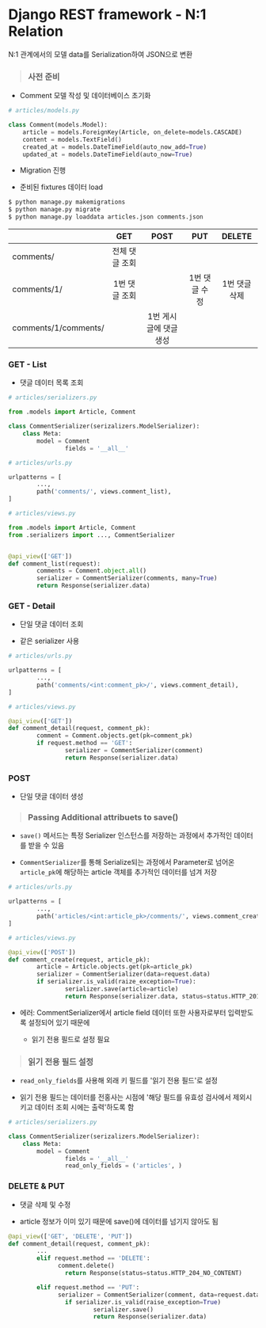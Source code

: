 # Django REST framework - N:1 Relation

N:1 관계에서의 모델 data를 Serialization하여 JSON으로 변환

> ### 사전 준비

- Comment 모델 작성 및 데이터베이스 초기화

```python
# articles/models.py

class Comment(models.Model):
    article = models.ForeignKey(Article, on_delete=models.CASCADE)
    content = models.TextField()
    created_at = models.DateTimeField(auto_now_add=True)
    updated_at = models.DateTimeField(auto_now=True)
```

- Migration 진행

- 준비된 fixtures 데이터 load

```bash
$ python manage.py makemigrations
$ python manage.py migrate
$ python manage.py loaddata articles.json comments.json
```

|             | GET     | POST | PUT     | DELETE  |
| ----------- | :-------: | :----: | :-------: | :-------: |
| comments/   | 전체 댓글 조회 |  |  |  |
| comments/1/ | 1번 댓글 조회 |  | 1번 댓글 수정 | 1번 댓글 삭제 |
| comments/1/comments/ |  | 1번 게시글에 댓글 생성 |  |  |

### GET - List

- 댓글 데이터 목록 조회

```python
# articles/serializers.py

from .models import Article, Comment

class CommentSerializer(serizalizers.ModelSerializer):
    class Meta:
        model = Comment
				fields = '__all__'

# articles/urls.py

urlpatterns = [
		...,
		path('comments/', views.comment_list),
]

# articles/views.py

from .models import Article, Comment
from .serializers import ..., CommentSerializer


@api_view(['GET'])
def comment_list(request):
		comments = Comment.object.all()
		serializer = CommentSerializer(comments, many=True)
		return Response(serializer.data)
```

### GET - Detail

- 단일 댓글 데이터 조회

- 같은 serializer 사용

```python
# articles/urls.py

urlpatterns = [
		...,
		path('comments/<int:comment_pk>/', views.comment_detail),
]

# articles/views.py

@api_view(['GET'])
def comment_detail(request, comment_pk):
		comment = Comment.objects.get(pk=comment_pk)
		if request.method == 'GET':
				serializer = CommentSerializer(comment)
				return Response(serializer.data)
```

### POST

- 단일 댓글 데이터 생성

> ### Passing Additional attribuets to save()

- `save()` 메서드는 특정 Serializer 인스턴스를 저장하는 과정에서 추가적인 데이터를 받을 수 있음

- `CommentSerializer`를 통해 Serialize되는 과정에서 Parameter로 넘어온 `article_pk`에 해당하는 article 객체를 추가적인 데이터를 넘겨 저장

```python
# articles/urls.py

urlpatterns = [
		...,
		path('articles/<int:article_pk>/comments/', views.comment_create),
]

# articles/views.py

@api_view(['POST'])
def comment_create(request, article_pk):
		article = Article.objects.get(pk=article_pk)
		serializer = CommentSerializer(data=request.data)
		if serializer.is_valid(raize_exception=True):
				serializer.save(article=article)
				return Response(serializer.data, status=status.HTTP_201_CREATED)
```

- 에러: CommentSerializer에서 article field 데이터 또한 사용자로부터 입력받도록 설정되어 있기 때문에

	- 읽기 전용 필드로 설정 필요

> ### 읽기 전용 필드 설정

- `read_only_fields`를 사용해 외래 키 필드를 '읽기 전용 필드'로 설정

- 읽기 전용 필드는 데이터를 전홍사는 시점에 '해당 필드를 유효성 검사에서 제외시키고 데이터 조회 시에는 출력'하도록 함

```python
# articles/serializers.py

class CommentSerializer(serizalizers.ModelSerializer):
    class Meta:
        model = Comment
				fields = '__all__'
				read_only_fields = ('articles', )
```

### DELETE & PUT

- 댓글 삭제 및 수정

- article 정보가 이미 있기 때문에 save()에 데이터를 넘기지 않아도 됨

```python
@api_view(['GET', 'DELETE', 'PUT'])
def comment_detail(request, comment_pk):
		...
		elif request.method == 'DELETE':
			  comment.delete()
				return Response(status=status.HTTP_204_NO_CONTENT)

		elif request.method == 'PUT':
			  serializer = CommentSerializer(comment, data=request.data)
				if serializer.is_valid(raise_exception=True)
						serializer.save()
						return Response(serializer.data)
```